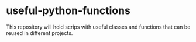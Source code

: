 # useful-python-functions
This repository will hold scrips with useful classes and functions that can be reused in different projects.
